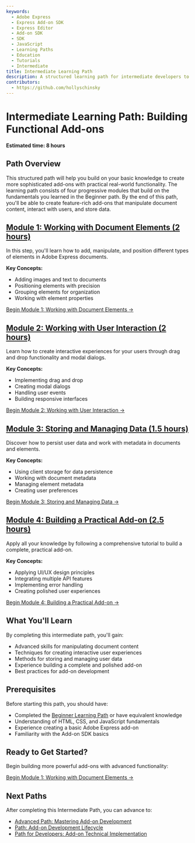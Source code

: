 ```yaml
---
keywords:
  - Adobe Express
  - Express Add-on SDK
  - Express Editor
  - Add-on SDK
  - SDK
  - JavaScript
  - Learning Paths
  - Education
  - Tutorials
  - Intermediate
title: Intermediate Learning Path
description: A structured learning path for intermediate developers to build functional Adobe Express add-ons.
contributors:
  - https://github.com/hollyschinsky
---
```


# Intermediate Learning Path: Building Functional Add-ons

**Estimated time: 8 hours**

## Path Overview

This structured path will help you build on your basic knowledge to create more sophisticated add-ons with practical real-world functionality. The learning path consists of four progressive modules that build on the fundamentals you learned in the Beginner path. By the end of this path, you'll be able to create feature-rich add-ons that manipulate document content, interact with users, and store data.

## [**Module 1: Working with Document Elements (2 hours)**](intermediate-step1.md)

In this step, you'll learn how to add, manipulate, and position different types of elements in Adobe Express documents.

**Key Concepts:**
- Adding images and text to documents
- Positioning elements with precision
- Grouping elements for organization
- Working with element properties

[Begin Module 1: Working with Document Elements →](intermediate-step1.md)

## [**Module 2: Working with User Interaction (2 hours)**](intermediate-step2.md)

Learn how to create interactive experiences for your users through drag and drop functionality and modal dialogs.

**Key Concepts:**
- Implementing drag and drop
- Creating modal dialogs
- Handling user events
- Building responsive interfaces

[Begin Module 2: Working with User Interaction →](intermediate-step2.md)

## [**Module 3: Storing and Managing Data (1.5 hours)**](intermediate-step3.md)

Discover how to persist user data and work with metadata in documents and elements.

**Key Concepts:**
- Using client storage for data persistence
- Working with document metadata
- Managing element metadata
- Creating user preferences

[Begin Module 3: Storing and Managing Data →](intermediate-step3.md)

## [**Module 4: Building a Practical Add-on (2.5 hours)**](intermediate-step4.md)

Apply all your knowledge by following a comprehensive tutorial to build a complete, practical add-on.

**Key Concepts:**
- Applying UI/UX design principles
- Integrating multiple API features
- Implementing error handling
- Creating polished user experiences

[Begin Module 4: Building a Practical Add-on →](intermediate-step4.md)

## What You'll Learn

By completing this intermediate path, you'll gain:

- Advanced skills for manipulating document content
- Techniques for creating interactive user experiences
- Methods for storing and managing user data
- Experience building a complete and polished add-on
- Best practices for add-on development

## Prerequisites

Before starting this path, you should have:

- Completed the [Beginner Learning Path](beginner-index.md) or have equivalent knowledge
- Understanding of HTML, CSS, and JavaScript fundamentals
- Experience creating a basic Adobe Express add-on
- Familiarity with the Add-on SDK basics

## Ready to Get Started?

Begin building more powerful add-ons with advanced functionality:

[Begin Module 1: Working with Document Elements →](intermediate-step1.md)

## Next Paths

After completing this Intermediate Path, you can advance to:

- [Advanced Path: Mastering Add-on Development](advanced-index.md)
- [Path: Add-on Development Lifecycle](subject-based/gen1.md#path-add-on-development-lifecycle-7-hours)
- [Path for Developers: Add-on Technical Implementation](role-based.md#path-for-developers-add-on-technical-implementation-8-hours)
